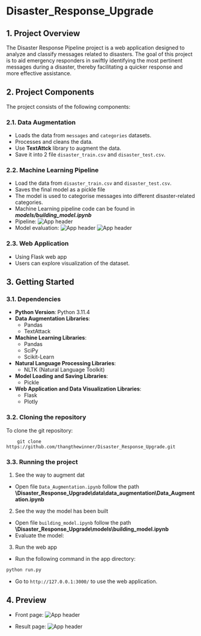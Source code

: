 # Disaster_Response_Upgrade

## 1. Project Overview
The Disaster Response Pipeline project is a web application designed to analyze and classify messages related to disasters. The goal of this project is to aid emergency responders in swiftly identifying the most pertinent messages during a disaster, thereby facilitating a quicker response and more effective assistance.

## 2. Project Components
The project consists of the following components:

### 2.1. Data Augmentation
- Loads the data from `messages` and `categories` datasets.
- Processes and cleans the data.
- Use **TextAttck** library to augment the data.
- Save it into 2 file `disaster_train.csv` and `disaster_test.csv`.

### 2.2. Machine Learning Pipeline
- Load the data from `disaster_train.csv` and `disaster_test.csv`.
- Saves the final model as a pickle file
- The model is used to categorise messages into different disaster-related categories.
- Machine Learning pipeline code can be found in **_models/building_model.ipynb_**
- Pipeline:
![App header](https://github.com/thangthewinner/Disaster_Response_Upgrade/blob/main/screenshots/ml_pipeline.png?raw=true)
- Model evaluation:
![App header](https://github.com/thangthewinner/Disaster_Response_Upgrade/blob/main/screenshots/classification_report.png?raw=true)
![App header](https://github.com/thangthewinner/Disaster_Response_Upgrade/blob/main/screenshots/accuracy.png?raw=true)


### 2.3. Web Application
- Using Flask web app
- Users can explore visualization of the dataset.

## 3. Getting Started

### 3.1. Dependencies
- **Python Version**: Python 3.11.4
- **Data Augmentation Libraries**:
    - Pandas
    - TextAttack
- **Machine Learning Libraries**:
    - Pandas
    - SciPy
    - Scikit-Learn
- **Natural Language Processing Libraries**:
    - NLTK (Natural Language Toolkit)
- **Model Loading and Saving Libraries**:
    - Pickle
- **Web Application and Data Visualization Libraries**: 
  - Flask
  - Plotly

### 3.2. Cloning the repository

To clone the git repository: 

    
        git clone https://github.com/thangthewinner/Disaster_Response_Upgrade.git

### 3.3. Running the project
1. See the way to augment dat

- Open file `Data_Augmentation.ipynb` follow the path **\Disaster_Response_Upgrade\data\data_augmentation\Data_Augmentation.ipynb**

2. See the way the model has been built

- Open file `building_model.ipynb` follow the path **\Disaster_Response_Upgrade\models\building_model.ipynb**
- Evaluate the model:


3. Run the web app
- Run the following command in the app directory:
```bash
python run.py
```
- Go to `http://127.0.0.1:3000/` to use the web application.

## 4. Preview
- Front page:
![App header](https://github.com/thangthewinner/Disaster_Response_Upgrade/blob/main/screenshots/front_page.png?raw=true)

- Result page:
![App header](https://github.com/thangthewinner/Disaster_Response_Upgrade/blob/main/screenshots/result_page.png?raw=true)
